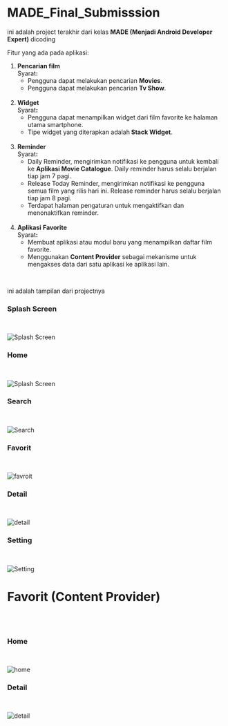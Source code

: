 # MADE_Final_Submisssion
<p>ini adalah project terakhir dari kelas <b>MADE (Menjadi Android Developer Expert)</b> dicoding<p>

<p>Fitur yang ada pada aplikasi:</p>

<ol>
		<li>
			<strong>Pencarian film</strong>
			<br>Syarat<strong>:</strong>
			<ul>
				<li>Pengguna dapat melakukan pencarian <strong>Movies</strong>.</li>
				<li>Pengguna dapat melakukan pencarian <strong>Tv Show</strong>.<br><br></li>
			</ul>
			<li>
				<strong>Widget</strong><br>Syarat<strong>:</strong>
				<ul>
					<li>Pengguna dapat menampilkan widget dari film favorite ke halaman utama smartphone.</li>
					<li>Tipe widget yang diterapkan adalah<strong> Stack Widget</strong>.<br><br></li>
				</ul>
			</li>
			<li>
				<strong>Reminder</strong><br>Syarat<strong>:</strong>
				<ul>
					<li>Daily Reminder, mengirimkan notifikasi ke pengguna untuk kembali ke <strong>Aplikasi Movie Catalogue</strong>. Daily reminder harus selalu berjalan tiap jam 7 pagi.</li>
					<li>Release Today Reminder, mengirimkan notifikasi ke pengguna semua film yang rilis<em>&nbsp;</em>hari ini. Release reminder harus selalu berjalan tiap jam 8 pagi.</li>
					<li>Terdapat halaman pengaturan untuk mengaktifkan dan menonaktifkan reminder.<br><br></li>
				</ul>	
			</li>
			<li>
				<strong>Aplikasi</strong> <strong>Favorite</strong><br>Syarat<strong>:</strong>
				<ul>
					<li>Membuat aplikasi atau modul baru yang menampilkan daftar film favorite.</li>
					<li>Menggunakan <strong>Content Provider</strong> sebagai mekanisme untuk mengakses data dari satu aplikasi ke aplikasi lain.</li>
				</ul>	
			</li>					
		</li>
</ol>
  
<p><br></p>

ini adalah tampilan dari projectnya

### Splash Screen
<p><br></p>
<img src="https://imgur.com/XJpWfSm.gif" alt="Splash Screen" >


### Home
<p><br></p>
<img src="https://i.imgur.com/WTgoDgj.png" alt="Splash Screen" >

### Search
<p><br></p>
<img src="https://i.imgur.com/E0Rxaku.png" alt="Search" >

### Favorit
<p><br></p>
<img src="https://i.imgur.com/dS11wf8.png" alt="favroit" >

### Detail
<p><br></p>
<img src="https://i.imgur.com/Gnl8qFI.png" alt="detail" >

### Setting
<p><br></p>
<img src="https://imgur.com/x6lMOHG.gif" alt="Setting">

# Favorit (Content Provider)
<br><br>
### Home
<p><br></p>
<img src="https://i.imgur.com/7zEWAMI.png" alt="home">

### Detail
<p><br></p>
<img src="https://i.imgur.com/dXeJ0LU.png" alt="detail">

